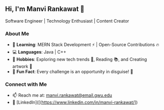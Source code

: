 ## Hi, I'm Manvi Rankawat 👋
Software Engineer | Technology Enthusiast | Content Creator 

### About Me
- 🌱 **Learning**: MERN Stack Development ⚡ | Open-Source Contributions 🔥
- 💻 **Languages**: Java | C++ 
- 🎨 **Hobbies**: Exploring new tech trends 📱, Reading 📚, and Creating artwork 💃
- 📝 **Fun Fact**: Every challenge is an opportunity in disguise! 🎯

### Connect with Me
- 📫 Reach me at: manvi.rankawat@email.gwu.edu
- 💼 [LinkedIn]([(https://www.linkedin.com/in/manvi-rankawat/])

<!--
**ManviRankawat/ManviRankawat** is a ✨ _special_ ✨ repository because its `README.md` (this file) appears on your GitHub profile.

Here are some ideas to get you started:

- 🔭 I’m currently working on ...
- 🌱 I’m currently learning ...
- 👯 I’m looking to collaborate on ...
- 🤔 I’m looking for help with ...
- 💬 Ask me about ...
- 📫 How to reach me: ...
- 😄 Pronouns: ...
- ⚡ Fun fact: ...
-->

